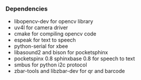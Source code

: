 ### Dependencies  
- libopencv-dev for opencv library
- uv4l for camera driver
- cmake for compiling opencv code
- espeak for text to speech
- python-serial for xbee
- libasound2 and bison for pocketsphinx
- pocketspinx 0.8 sphinxbase 0.8 for speech to text  
- smbus for python i2c protocol  
- zbar-tools and libzbar-dev for qr and barcode  
